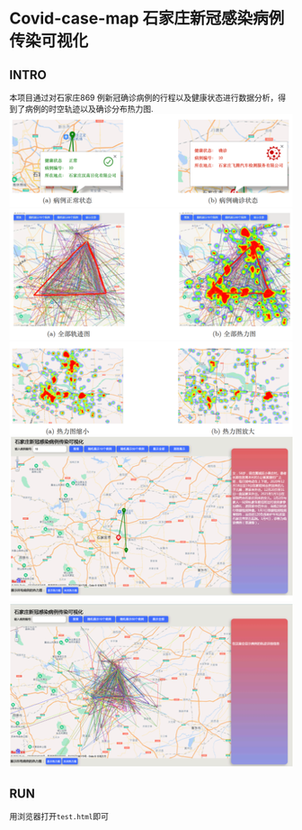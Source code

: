 # Covid-case-map 石家庄新冠感染病例传染可视化
## INTRO
本项目通过对石家庄869 例新冠确诊病例的行程以及健康状态进行数据分析，得到了病例的时空轨迹以及确诊分布热力图.
![](./readmeImage/case.png)
![](./readmeImage/compare.png)
![](./readmeImage/hot.png)
![](./readmeImage/showOne.png)
![](./readmeImage/showAll.png)

## RUN
用浏览器打开`test.html`即可
